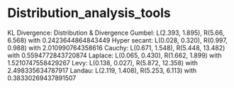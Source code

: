 # Distribution_analysis_tools

KL Divergence:
Distribution & Divergence
Gumbel: L(2.393, 1.895), R(5.66, 6.568) with 0.2423644864843449
Hyper secant: L(0.028, 0.320), R(0.997, 0.988) with 2.010990764358616
Cauchy: L(0.671, 1.548), R(5.448, 13.482) with 0.5594772843720874
Laplace: L(0.065, 0.430), R(1.662, 1.899) with 1.5210747558429267
Levy: L(0.138, 0.027), R(5.872, 12.358) with 2.498335634787917
Landau: L(2.119, 1.408), R(5.253, 6.113) with 0.38330269437891507

